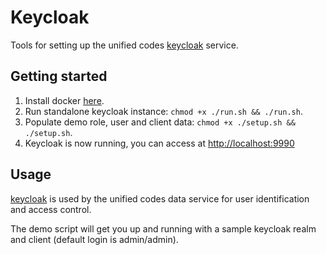 # Keycloak

Tools for setting up the unified codes [keycloak](https://www.keycloak.org/) service.

## Getting started

1. Install docker [here](https://docs.docker.com/get-docker/).
2. Run standalone keycloak instance: `chmod +x ./run.sh && ./run.sh`.
3. Populate demo role, user and client data: `chmod +x ./setup.sh && ./setup.sh`.
4. Keycloak is now running, you can access at [http://localhost:9990](http://localhost:9990)

## Usage

[keycloak](https://www.keycloak.org/) is used by the unified codes data service for user identification and access control.

The demo script will get you up and running with a sample keycloak realm and client (default login is admin/admin).
